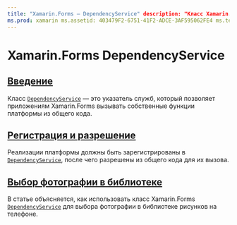 ```yaml
---
title: "Xamarin.Forms — DependencyService" description: "Класс Xamarin.Forms DependencyService — это указатель служб, который позволяет приложениям Xamarin.Forms вызывать собственные функции платформы из общего кода".
ms.prod: xamarin ms.assetid: 403479F2-6751-41F2-ADCE-3AF595062FE4 ms.technology: xamarin-forms author: davidbritch ms.author: dabritch ms.date: 06/05/2019 no-loc: [Xamarin.Forms, Xamarin.Essentials]
---
```


# <a name="xamarinforms-dependencyservice"></a>Xamarin.Forms DependencyService

## <a name="introduction"></a>[Введение](introduction.md)

Класс [`DependencyService`](xref:Xamarin.Forms.DependencyService) — это указатель служб, который позволяет приложениям Xamarin.Forms вызывать собственные функции платформы из общего кода.

## <a name="registration-and-resolution"></a>[Регистрация и разрешение](registration-and-resolution.md)

Реализации платформы должны быть зарегистрированы в [`DependencyService`](xref:Xamarin.Forms.DependencyService), после чего разрешены из общего кода для их вызова.

## <a name="picking-a-photo-from-the-library"></a>[Выбор фотографии в библиотеке](photo-picker.md)

В статье объясняется, как использовать класс Xamarin.Forms [`DependencyService`](xref:Xamarin.Forms.DependencyService) для выбора фотографии в библиотеке рисунков на телефоне.
